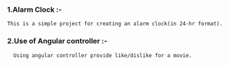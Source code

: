 ### 1.Alarm Clock :- 
    This is a simple project for creating an alarm clock(in 24-hr format).
    
### 2.Use of Angular controller :-
      Using angular controller provide like/dislike for a movie.
       
    
   
